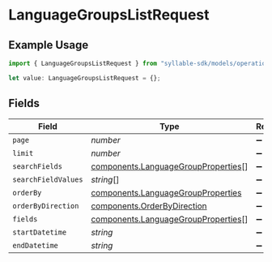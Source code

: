# LanguageGroupsListRequest

## Example Usage

```typescript
import { LanguageGroupsListRequest } from "syllable-sdk/models/operations";

let value: LanguageGroupsListRequest = {};
```

## Fields

| Field                                                                                      | Type                                                                                       | Required                                                                                   | Description                                                                                |
| ------------------------------------------------------------------------------------------ | ------------------------------------------------------------------------------------------ | ------------------------------------------------------------------------------------------ | ------------------------------------------------------------------------------------------ |
| `page`                                                                                     | *number*                                                                                   | :heavy_minus_sign:                                                                         | N/A                                                                                        |
| `limit`                                                                                    | *number*                                                                                   | :heavy_minus_sign:                                                                         | N/A                                                                                        |
| `searchFields`                                                                             | [components.LanguageGroupProperties](../../models/components/languagegroupproperties.md)[] | :heavy_minus_sign:                                                                         | N/A                                                                                        |
| `searchFieldValues`                                                                        | *string*[]                                                                                 | :heavy_minus_sign:                                                                         | N/A                                                                                        |
| `orderBy`                                                                                  | [components.LanguageGroupProperties](../../models/components/languagegroupproperties.md)   | :heavy_minus_sign:                                                                         | N/A                                                                                        |
| `orderByDirection`                                                                         | [components.OrderByDirection](../../models/components/orderbydirection.md)                 | :heavy_minus_sign:                                                                         | N/A                                                                                        |
| `fields`                                                                                   | [components.LanguageGroupProperties](../../models/components/languagegroupproperties.md)[] | :heavy_minus_sign:                                                                         | N/A                                                                                        |
| `startDatetime`                                                                            | *string*                                                                                   | :heavy_minus_sign:                                                                         | N/A                                                                                        |
| `endDatetime`                                                                              | *string*                                                                                   | :heavy_minus_sign:                                                                         | N/A                                                                                        |
